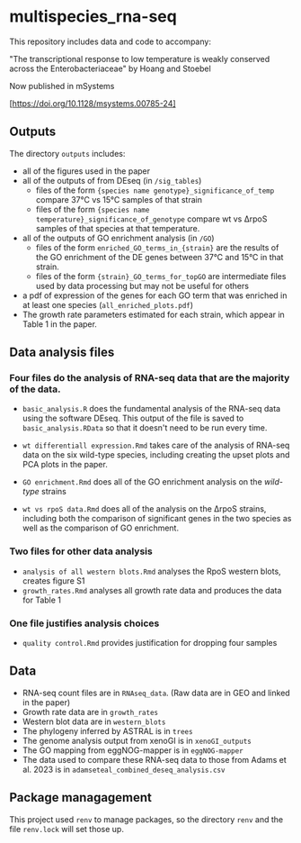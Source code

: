 # multispecies_rna-seq


This repository includes data and code to accompany:

"The transcriptional response to low temperature is weakly conserved across the Enterobacteriaceae" by Hoang and Stoebel

Now published in mSystems

[https://doi.org/10.1128/msystems.00785-24]

## Outputs

The directory `outputs` includes:
- all of the figures used in the paper
- all of the outputs of from DEseq (in `/sig_tables`)
    - files of the form `{species name genotype}_significance_of_temp` compare 37°C vs 15°C samples of that strain
    - files of the form `{species name temperature}_significance_of_genotype` compare wt vs ∆rpoS samples of that species at that temperature.
- all of the outputs of GO enrichment analysis (in `/GO`) 
    - files of the form `enriched_GO_terms_in_{strain}` are the results of the GO enrichment of the DE genes between 37°C and 15°C in that strain.
    - files of the form `{strain}_GO_terms_for_topGO` are intermediate files used by data processing but may not be useful for others
- a pdf of expression of the genes for each GO term that was enriched in at least one species (`all_enriched_plots.pdf`)
- The growth rate parameters estimated for each strain, which appear in Table 1 in the paper.

## Data analysis files

### Four files do the analysis of RNA-seq data that are the majority of the data. 

- `basic_analysis.R` does the fundamental analysis of the RNA-seq data using the software DEseq. This output of the file is saved to `basic_analysis.RData` so that it doesn't need to be run every time. 

- `wt differentiall expression.Rmd` takes care of the analysis of RNA-seq data on the six wild-type species, including creating the upset plots and PCA plots in the paper.
- `GO enrichment.Rmd` does all of the GO enrichment analysis on the *wild-type* strains
- `wt vs rpoS data.Rmd` does all of the analysis on the ∆rpoS strains, including both the comparison of significant genes in the two species as well as the comparison of GO enrichment.

### Two files for other data analysis

- `analysis of all western blots.Rmd` analyses the RpoS western blots, creates figure S1
- `growth_rates.Rmd` analyses all growth rate data and produces the data for Table 1

### One file justifies analysis choices

- `quality control.Rmd` provides justification for dropping four samples

## Data

- RNA-seq count files are in `RNAseq_data`. (Raw data are in GEO and linked in the paper)
- Growth rate data are in `growth_rates`
- Western blot data are in `western_blots`
- The phylogeny inferred by ASTRAL is in `trees`
- The genome analysis output from xenoGI is in `xenoGI_outputs`
- The GO mapping from eggNOG-mapper is in `eggNOG-mapper`
- The data used to compare these RNA-seq data to those from Adams et al. 2023 is in `adamseteal_combined_deseq_analysis.csv`

## Package managagement

This project used `renv` to manage packages, so the directory `renv` and the file `renv.lock` will set those up.


